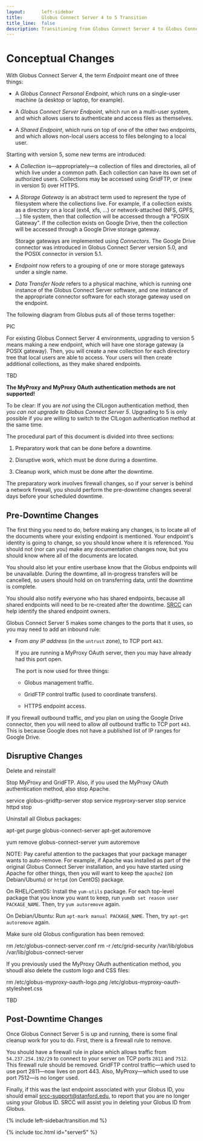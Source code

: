 ```yaml
---
layout:      left-sidebar
title:       Globus Connect Server 4 to 5 Transition
title_line:  false
description: Transitioning from Globus Connect Server 4 to Globus Connect Server 5
---
```


# Conceptual Changes

With Globus Connect Server 4, the term _Endpoint_ meant one of three things:

* A _Globus Connect Personal Endpoint_, which runs on a single-user machine (a
  desktop or laptop, for example).

* A _Globus Connect Server Endpoint_, which run on a multi-user system, and
  which allows users to authenticate and access files as themselves.

* A _Shared Endpoint_, which runs on top of one of the other two endpoints, and
  which allows non-local users access to files belonging to a local user.

Starting with version 5, some new terms are introduced:

* A _Collection_ is—appropriately—a collection of files and directories, all of
  which live under a common path.  Each collection can have its own set of
  authorized users.  Collections may be accessed using GridFTP, or (new in
  version 5) over HTTPS.

* A _Storage Gateway_ is an abstract term used to represent the type of
  filesystem where the collections live.  For example, if a collection exists
  as a directory on a local (ext4, xfs, …) or network-attached (NFS, GPFS, …)
  file system, then that collection will be accessed through a "POSIX Gateway".
  If the collection exists on Google Drive, then the collection will be
  accessed through a Google Drive storage gateway.

  Storage gateways are implemented using _Connectors_.  The Google Drive
  connector was introduced in Globus Connect Server version 5.0, and the POSIX
  connector in version 5.1.

* _Endpoint_ now refers to a grouping of one or more storage gateways under a
  single name.

* _Data Transfer Node_ refers to a physical machine, which is running one
  instance of the Globus Connect Server software, and one instance of the
  appropriate connector software for each storage gateway used on the endpoint.

The following diagram from Globus puts all of those terms together:

PIC

For existing Globus Connect Server 4 environments, upgrading to version 5 means
making a new endpoint, which will have one storage gateway (a POSIX gateway).
Then, you will create a new collection for each directory tree that local users
are able to access.  Your users will then create additional collections, as
they make shared endpoints.

TBD

**The MyProxy and MyProxy OAuth authentication methods are not supported!**

To be clear: If you are _not_ using the CILogon authentication method, then
_you can not upgrade to Globus Connect Server 5_.  Upgrading to 5 is only
possible if you are willing to switch to the CILogon authentication method at
the same time.

The procedural part of this document is divided into three sections:

1. Preparatory work that can be done before a downtime.

2. Disruptive work, which must be done during a downtime.

3. Cleanup work, which must be done after the downtime.

The preparatory work involves firewall changes, so if your server is behind a
network firewall, you should perform the pre-downtime changes several days
before your scheduled downtime.

## Pre-Downtime Changes

The first thing you need to do, before making any changes, is to locate all of
the documents where your existing endpoint is mentioned.  Your endpoint's
identity is going to change, so you should know where it is referenced.  You
should not (nor can you) make any documentation changes now, but you should
know where all of the documents are located.

You should also let your entire userbase know that the Globus endpoints will be
unavailable.  During the downtime, all in-progress transfers will be cancelled,
so users should hold on on transferring data, until the downtime is complete.

You should also notify everyone who has shared endpoints, because all shared
endpoints will need to be re-created after the downtime.
[SRCC](mailto:srcc-support@stanford.edu) can help identify the shared endpoint
owners.

Globus Connect Server 5 makes some changes to the ports that it uses, so you
may need to add an inbound rule:

* From _any IP address_ (in the `untrust` zone), to TCP port `443`.

  If you are running a MyProxy OAuth server, then you may have already had this
  port open.

  The port is now used for three things:

  * Globus management traffic.

  * GridFTP control traffic (used to coordinate transfers).

  * HTTPS endpoint access.

If you firewall outbound traffic, _and_ you plan on using the Google Drive
connector, then you will need to allow _all_ outbound traffic to TCP port
`443`.  This is because Google does not have a published list of IP ranges for
Google Drive.

## Disruptive Changes

Delete and reinstall!

Stop MyProxy and GridFTP.  Also, if you used the MyProxy OAuth authentication
method, also stop Apache.

service globus-gridftp-server stop
service myproxy-server stop
service httpd stop

Uninstall all Globus packages:

apt-get purge globus-connect-server
apt-get autoremove

yum remove globus-connect-server
yum autoremove

NOTE: Pay careful attention to the packages that your package manager wants to auto-remove.  For
example, if Apache was installed as part of the original Globus Connect Server
installation, and you have started using Apache for other things, then you will
want to keep the `apache2` (on Debian/Ubuntu) or `httpd` (on CentOS) package.

On RHEL/CentOS: Install the `yum-utils` package.  For each top-level package
that you know you want to keep, run `yumdb set reason user PACKAGE_NAME`.
Then, try `yum autoremove` again.

On Debian/Ubuntu: Run `apt-mark manual PACKAGE_NAME`.  Then, try `apt-get
autoremove` again.

Make sure old Globus configuration has been removed:

rm /etc/globus-connect-server.conf
rm -r /etc/grid-security /var/lib/globus /var/lib/globus-connect-server

If you previously used the MyProxy OAuth authentication method, you shoudl also
delete the custom logo and CSS files:

rm /etc/globus-myproxy-oauth-logo.png /etc/globus-myproxy-oauth-stylesheet.css

TBD

## Post-Downtime Changes

Once Globus Connect Server 5 is up and running, there is some final cleanup
work for you to do.  First, there is a firewall rule to remove.

You should have a firewall rule in place which allows traffic from
`54.237.254.192/29` to connect to your server on TCP ports `2811` and `7512`.
This firewall rule should be removed.  GridFTP control traffic—which used to
use port 2811—now lives on port 443.  Also, MyProxy—which used to use port
7512—is no longer used.

Finally, if this was the last endpoint associated with your Globus ID, you
should email [srcc-support@stanford.edu](mailto:srcc-support@stanford.edu), to
report that you are no longer using your Globus ID.  SRCC will assist you in
deleting your Globus ID from Globus.

{% include left-sidebar/transition.md %}

{% include toc.html id="server5" %}
